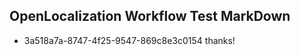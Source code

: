 ## OpenLocalization Workflow Test MarkDown
* 3a518a7a-8747-4f25-9547-869c8e3c0154 thanks!

<!--HONumber=Jul16_HO5-->


